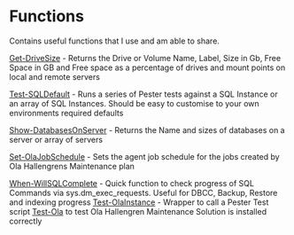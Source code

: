# Functions
Contains useful functions that I use and am able to share. 

[Get-DriveSize](Get-DriveSize.ps1)      -   Returns the Drive or Volume Name, Label, Size in Gb, Free Space in GB and Free space as a                                                percentage of drives and mount points on local and remote servers

[Test-SQLDefault](Test-SQLDefaults.ps1)  -   Runs a series of Pester tests against a SQL Instance or an array of SQL Instances. Should be                                             easy to customise to your own environments required defaults 

[Show-DatabasesOnServer](Show-DatabasesOnServer.ps1) - Returns the Name and sizes of databases on a server or array of servers

[Set-OlaJobSchedule](Set-OlaJobsSchedule.ps1) - Sets the agent job schedule for the jobs created by Ola Hallengrens Maintenance plan

[When-WillSQLComplete](When-WillSQLComplete.ps1) -  Quick function to check progress of SQL Commands via sys.dm_exec_requests. Useful for                                                     DBCC, Backup, Restore and indexing progress
[Test-OlaInstance](Test-OlaInstance.ps1) - Wrapper to call a Pester Test script [Test-Ola](Test-Ola.ps1) to test Ola Hallengren Maintenance Solution is installed correctly
